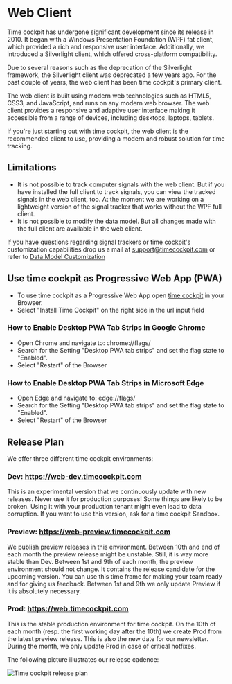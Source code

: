 # Web Client

Time cockpit has undergone significant development since its release in 2010. It began with a Windows Presentation Foundation (WPF) fat client, which provided a rich and responsive user interface. Additionally, we introduced a Silverlight client, which offered cross-platform compatibility.

Due to several reasons such as the deprecation of the Silverlight framework, the Silverlight client was deprecated a few years ago. For the past couple of years, the web client has been time cockpit's primary client.

The web client is built using modern web technologies such as HTML5, CSS3, and JavaScript, and runs on any modern web browser. The web client provides a responsive and adaptive user interface making it accessible from a range of devices, including desktops, laptops, tablets.

If you're just starting out with time cockpit, the web client is the recommended client to use, providing a modern and robust solution for time tracking.

## Limitations

- It is not possible to track computer signals with the web client. But if you have installed the full client to track signals, you can view the tracked signals in the web client, too. At the moment we are working on a lightweight version of the signal tracker that works without the WPF full client.
- It is not possible to modify the data model. But all changes made with the full client are available in the web client.

If you have questions regarding signal trackers or time cockpit's customization capabilities drop us a mail at [support@timecockpit.com](support@timecockpit.com) or refer to [Data Model Customization](~/doc/data-model-customization/overview.md)


## Use time cockpit as Progressive Web App (PWA)

- To use time cockpit as a Progressive Web App open [time cockpit](https://web.timecockpit.com) in your Browser.
- Select "Install Time Cockpit" on the right side in the url input field


### How to Enable Desktop PWA Tab Strips in Google Chrome
- Open Chrome and navigate to: chrome://flags/
- Search for the Setting "Desktop PWA tab strips" and set the flag state to "Enabled".
- Select "Restart" of the Browser

### How to Enable Desktop PWA Tab Strips in Microsoft Edge
- Open Edge and navigate to: edge://flags/
- Search for the Setting "Desktop PWA tab strips" and set the flag state to "Enabled".
- Select "Restart" of the Browser


## Release Plan

We offer three different time cockpit environments:

### Dev: <https://web-dev.timecockpit.com>

This is an experimental version that we continuously update with new releases. Never use it for production purposes! Some things are likely to be broken. Using it with your production tenant might even lead to data corruption. If you want to use this version, ask for a time cockpit Sandbox.

### Preview: <https://web-preview.timecockpit.com>

We publish preview releases in this environment. Between 10th and end of each month the preview release might be unstable. Still, it is way more stable than Dev. Between 1st and 9th of each month, the preview environment should not change. It contains the release candidate for the upcoming version. You can use this time frame for making your team ready and for giving us feedback. Between 1st and 9th we only update Preview if it is absolutely necessary. 

### Prod: <https://web.timecockpit.com>

This is the stable production environment for time cockpit. On the 10th of each month (resp. the first working day after the 10th) we create Prod from the latest preview release. This is also the new date for our newsletter. During the month, we only update Prod in case of critical hotfixes.

The following picture illustrates our release cadence:

![Time cockpit release plan](images/tc-release-plan.png "Time cockpit release plan")
